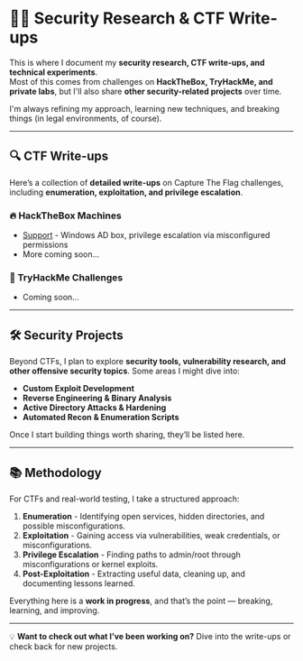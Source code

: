 # 🏴‍☠️ Security Research & CTF Write-ups

This is where I document my **security research, CTF write-ups, and technical experiments**.  
Most of this comes from challenges on **HackTheBox, TryHackMe, and private labs**, but I'll also share **other security-related projects** over time.  

I'm always refining my approach, learning new techniques, and breaking things (in legal environments, of course).

---

## 🔍 CTF Write-ups

Here’s a collection of **detailed write-ups** on Capture The Flag challenges, including **enumeration, exploitation, and privilege escalation**.

### 🔥 HackTheBox Machines

- [Support](reports/hackthebox/support/) - Windows AD box, privilege escalation via misconfigured permissions
- More coming soon...

### 🎯 TryHackMe Challenges

- Coming soon...

---

## 🛠 Security Projects

Beyond CTFs, I plan to explore **security tools, vulnerability research, and other offensive security topics**. Some areas I might dive into:

- **Custom Exploit Development**
- **Reverse Engineering & Binary Analysis**
- **Active Directory Attacks & Hardening**
- **Automated Recon & Enumeration Scripts**

Once I start building things worth sharing, they’ll be listed here.

---

## 📚 Methodology

For CTFs and real-world testing, I take a structured approach:

1. **Enumeration** - Identifying open services, hidden directories, and possible misconfigurations.  
2. **Exploitation** - Gaining access via vulnerabilities, weak credentials, or misconfigurations.  
3. **Privilege Escalation** - Finding paths to admin/root through misconfigurations or kernel exploits.  
4. **Post-Exploitation** - Extracting useful data, cleaning up, and documenting lessons learned.

Everything here is a **work in progress**, and that’s the point — breaking, learning, and improving.

---

💡 **Want to check out what I’ve been working on?** Dive into the write-ups or check back for new projects.
